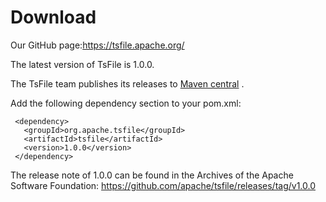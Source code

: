 # Download
Our GitHub page:https://tsfile.apache.org/

The latest version of TsFile is 1.0.0.

The TsFile team publishes its releases to [Maven central](https://search.maven.org/search?q=g:org.apache.tsfile) .

Add the following dependency section to your pom.xml:

```
 <dependency>
   <groupId>org.apache.tsfile</groupId>
   <artifactId>tsfile</artifactId>
   <version>1.0.0</version>
 </dependency>
```

The release note of 1.0.0 can be found in the Archives of the Apache Software Foundation: https://github.com/apache/tsfile/releases/tag/v1.0.0